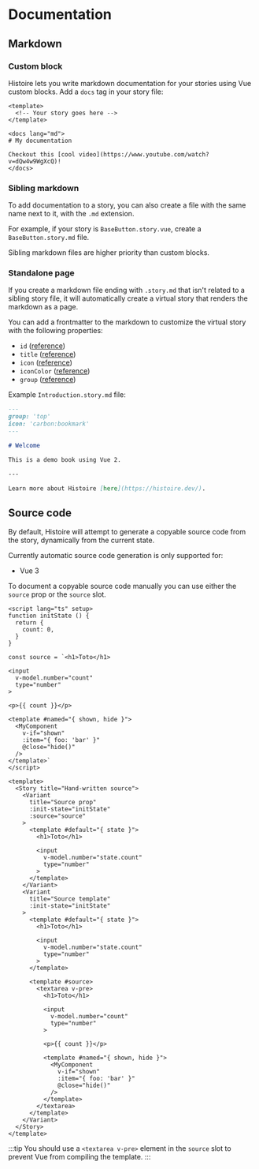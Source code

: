 # Documentation

## Markdown

### Custom block

Histoire lets you write markdown documentation for your stories using Vue custom blocks. Add a `docs` tag in your story file:

```vue{5-9}
<template>
  <!-- Your story goes here -->
</template>

<docs lang="md">
# My documentation

Checkout this [cool video](https://www.youtube.com/watch?v=dQw4w9WgXcQ)!
</docs>
```

### Sibling markdown

To add documentation to a story, you can also create a file with the same name next to it, with the `.md` extension.

For example, if your story is `BaseButton.story.vue`, create a `BaseButton.story.md` file.

Sibling markdown files are higher priority than custom blocks.

### Standalone page

If you create a markdown file ending with `.story.md` that isn't related to a sibling story file, it will automatically create a virtual story that renders the markdown as a page.

You can add a frontmatter to the markdown to customize the virtual story with the following properties:

- `id` ([reference](../../reference/vue3/story.md#id))
- `title` ([reference](../../reference/vue3/story.md#title))
- `icon` ([reference](../../reference/vue3/story.md#icon))
- `iconColor` ([reference](../../reference/vue3/story.md#iconcolor))
- `group` ([reference](../../reference/vue3/story.md#group))

Example `Introduction.story.md` file:

```md
---
group: 'top'
icon: 'carbon:bookmark'
---

# Welcome

This is a demo book using Vue 2.

---

Learn more about Histoire [here](https://histoire.dev/).
```

## Source code

By default, Histoire will attempt to generate a copyable source code from the story, dynamically from the current state.

Currently automatic source code generation is only supported for:

- Vue 3

To document a copyable source code manually you can use either the `source` prop or the `source` slot.

```vue{31,55-74}
<script lang="ts" setup>
function initState () {
  return {
    count: 0,
  }
}

const source = `<h1>Toto</h1>

<input
  v-model.number="count"
  type="number"
>

<p>{{ count }}</p>

<template #named="{ shown, hide }">
  <MyComponent
    v-if="shown"
    :item="{ foo: 'bar' }"
    @close="hide()"
  />
</template>`
</script>

<template>
  <Story title="Hand-written source">
    <Variant
      title="Source prop"
      :init-state="initState"
      :source="source"
    >
      <template #default="{ state }">
        <h1>Toto</h1>

        <input
          v-model.number="state.count"
          type="number"
        >
      </template>
    </Variant>
    <Variant
      title="Source template"
      :init-state="initState"
    >
      <template #default="{ state }">
        <h1>Toto</h1>

        <input
          v-model.number="state.count"
          type="number"
        >
      </template>

      <template #source>
        <textarea v-pre>
          <h1>Toto</h1>

          <input
            v-model.number="count"
            type="number"
          >

          <p>{{ count }}</p>

          <template #named="{ shown, hide }">
            <MyComponent
              v-if="shown"
              :item="{ foo: 'bar' }"
              @close="hide()"
            />
          </template>
        </textarea>
      </template>
    </Variant>
  </Story>
</template>
```

:::tip
You should use a `<textarea v-pre>` element in the `source` slot to prevent Vue from compiling the template.
:::

